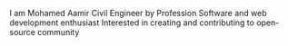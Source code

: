 I am Mohamed Aamir
Civil Engineer by Profession
Software and web development enthusiast
Interested in creating and contributing to open-source community
